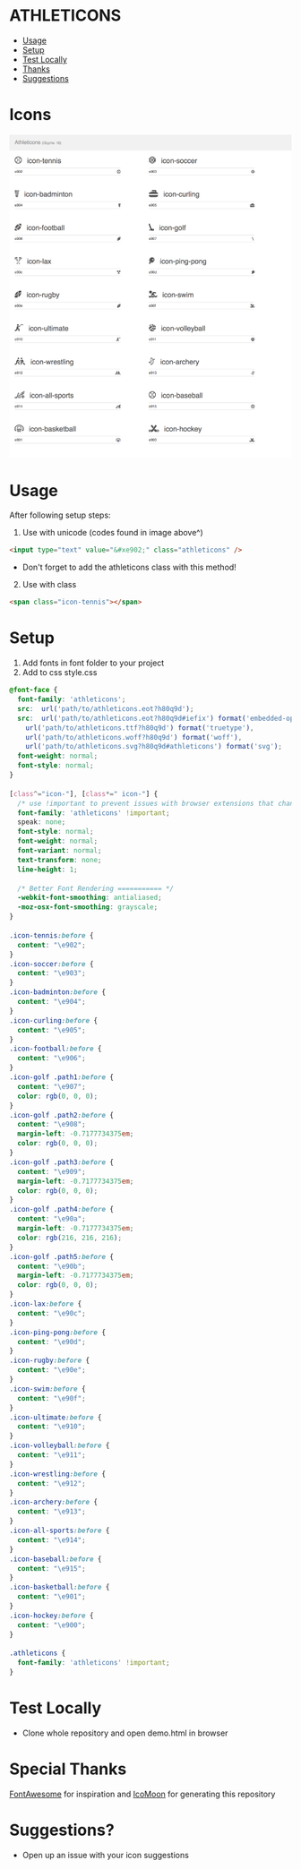 # ATHLETICONS

* [Usage](#usage)
* [Setup](#setup)
* [Test Locally](#test-locally)
* [Thanks](#special-thanks)
* [Suggestions](#suggestions)


Icons
======

![alt text](https://raw.githubusercontent.com/marclanepitt/athleticons/master/icon-info.png)

Usage
=====

After following setup steps:
1. Use with unicode (codes found in image above^)
```html
<input type="text" value="&#xe902;" class="athleticons" />
```
* Don't forget to add the athleticons class with this method!

2. Use with class
```html
<span class="icon-tennis"></span>
```

Setup
======

1. Add fonts in font folder to your project
2. Add to css
style.css
```css
@font-face {
  font-family: 'athleticons';
  src:  url('path/to/athleticons.eot?h80q9d');
  src:  url('path/to/athleticons.eot?h80q9d#iefix') format('embedded-opentype'),
    url('path/to/athleticons.ttf?h80q9d') format('truetype'),
    url('path/to/athleticons.woff?h80q9d') format('woff'),
    url('path/to/athleticons.svg?h80q9d#athleticons') format('svg');
  font-weight: normal;
  font-style: normal;
}

[class^="icon-"], [class*=" icon-"] {
  /* use !important to prevent issues with browser extensions that change fonts */
  font-family: 'athleticons' !important;
  speak: none;
  font-style: normal;
  font-weight: normal;
  font-variant: normal;
  text-transform: none;
  line-height: 1;

  /* Better Font Rendering =========== */
  -webkit-font-smoothing: antialiased;
  -moz-osx-font-smoothing: grayscale;
}

.icon-tennis:before {
  content: "\e902";
}
.icon-soccer:before {
  content: "\e903";
}
.icon-badminton:before {
  content: "\e904";
}
.icon-curling:before {
  content: "\e905";
}
.icon-football:before {
  content: "\e906";
}
.icon-golf .path1:before {
  content: "\e907";
  color: rgb(0, 0, 0);
}
.icon-golf .path2:before {
  content: "\e908";
  margin-left: -0.7177734375em;
  color: rgb(0, 0, 0);
}
.icon-golf .path3:before {
  content: "\e909";
  margin-left: -0.7177734375em;
  color: rgb(0, 0, 0);
}
.icon-golf .path4:before {
  content: "\e90a";
  margin-left: -0.7177734375em;
  color: rgb(216, 216, 216);
}
.icon-golf .path5:before {
  content: "\e90b";
  margin-left: -0.7177734375em;
  color: rgb(0, 0, 0);
}
.icon-lax:before {
  content: "\e90c";
}
.icon-ping-pong:before {
  content: "\e90d";
}
.icon-rugby:before {
  content: "\e90e";
}
.icon-swim:before {
  content: "\e90f";
}
.icon-ultimate:before {
  content: "\e910";
}
.icon-volleyball:before {
  content: "\e911";
}
.icon-wrestling:before {
  content: "\e912";
}
.icon-archery:before {
  content: "\e913";
}
.icon-all-sports:before {
  content: "\e914";
}
.icon-baseball:before {
  content: "\e915";
}
.icon-basketball:before {
  content: "\e901";
}
.icon-hockey:before {
  content: "\e900";
}

.athleticons {
  font-family: 'athleticons' !important;
}
```

Test Locally
======

* Clone whole repository and open demo.html in browser

Special Thanks
======

[FontAwesome](https://fontawesome.com/icons?d=gallery) for inspiration and
[IcoMoon](icomoon.io) for generating this repository

Suggestions?
======

* Open up an issue with your icon suggestions